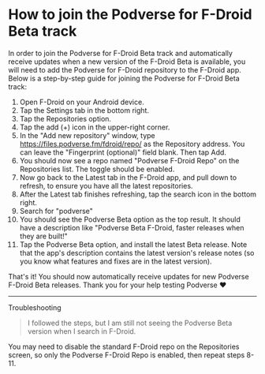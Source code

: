# How to join the Podverse for F-Droid Beta track

In order to join the Podverse for F-Droid Beta track and automatically receive updates when a new version of the F-Droid Beta is available, you will need to add the Podverse for F-Droid repository to the F-Droid app. Below is a step-by-step guide for joining the Podverse for F-Droid Beta track:

1) Open F-Droid on your Android device.
2) Tap the Settings tab in the bottom right.
3) Tap the Repositories option.
4) Tap the add (+) icon in the upper-right corner.
5) In the "Add new repository" window, type https://files.podverse.fm/fdroid/repo/ as the Repository address. You can leave the "Fingerprint (optional)" field blank. Then tap Add.
6) You should now see a repo named "Podverse F-Droid Repo" on the Repositories list. The toggle should be enabled.
7) Now go back to the Latest tab in the F-Droid app, and pull down to refresh, to ensure you have all the latest repositories.
8) After the Latest tab finishes refreshing, tap the search icon in the bottom right.
9) Search for "podverse"
10) You should see the Podverse Beta option as the top result. It should have a description like "Podverse Beta F-Droid, faster releases when they are built!"
11) Tap the Podverse Beta option, and install the latest Beta release. Note that the app's description contains the latest version's release notes (so you know what features and fixes are in the latest version).

That's it! You should now automatically receive updates for new Podverse F-Droid Beta releases. Thank you for your help testing Podverse ❤️

---

Troubleshooting

> I followed the steps, but I am still not seeing the Podverse Beta version when I search in F-Droid.

You may need to disable the standard F-Droid repo on the Repositories screen, so only the Podverse F-Droid Repo is enabled, then repeat steps 8-11.
